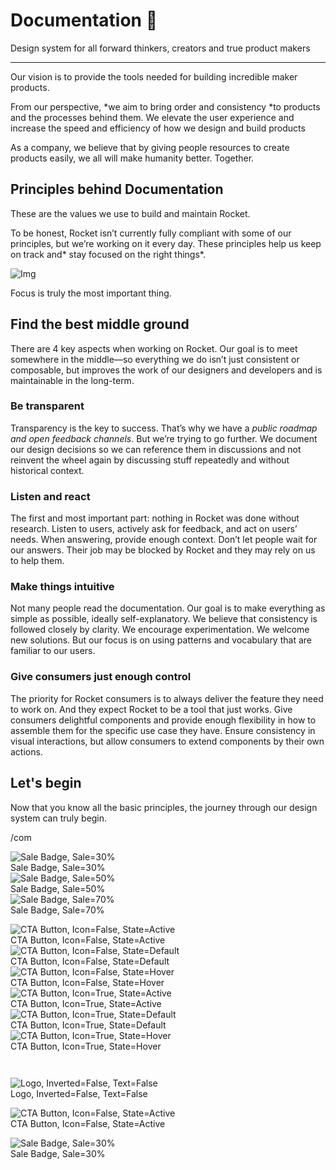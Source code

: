 
# Documentation 🚀

Design system for all forward thinkers, creators and true product makers

---

Our vision is to provide the tools needed for building incredible maker products.

From our perspective, *we aim to bring order and consistency *to products and the processes behind them. We elevate the user experience and increase the speed and efficiency of how we design and build products

As a company, we believe that by giving people resources to create products easily, we all will make humanity better. Together.

## Principles behind Documentation

These are the values we use to build and maintain Rocket.

To be honest, Rocket isn’t currently fully compliant with some of our principles, but we’re working on it every day. These principles help us keep on track and* stay focused on the right things*.

![Img](https://studio-assets.supernova.io/design-systems/14533/9289758a-6300-472a-bbc6-a57098081abf.jpeg)

Focus is truly the most important thing.

## Find the best middle ground

There are 4 key aspects when working on Rocket. Our goal is to meet somewhere in the middle—so everything we do isn’t just consistent or composable, but improves the work of our designers and developers and is maintainable in the long-term.

### Be transparent

Transparency is the key to success. That’s why we have a *public roadmap and open feedback channels*. But we’re trying to go further. We document our design decisions so we can reference them in discussions and not reinvent the wheel again by discussing stuff repeatedly and without historical context.

### Listen and react

The first and most important part: nothing in Rocket was done without research. Listen to users, actively ask for feedback, and act on users’ needs. When answering, provide enough context. Don’t let people wait for our answers. Their job may be blocked by Rocket and they may rely on us to help them.

### Make things intuitive

Not many people read the documentation. Our goal is to make everything as simple as possible, ideally self-explanatory. We believe that consistency is followed closely by clarity. We encourage experimentation. We welcome new solutions. But our focus is on using patterns and vocabulary that are familiar to our users.

### Give consumers just enough control

The priority for Rocket consumers is to always deliver the feature they need to work on. And they expect Rocket to be a tool that just works. Give consumers delightful components and provide enough flexibility in how to assemble them for the specific use case they have. Ensure consistency in visual interactions, but allow consumers to extend components by their own actions.

## Let's begin

Now that you know all the basic principles, the journey through our design system can truly begin.

/com

  
![Sale Badge, Sale=30%](https://studio-assets.supernova.io/design-systems/14533/41499ee0-8993-4d7c-b1b6-05d2ac4521f2.png)  
Sale Badge, Sale=30%  
![Sale Badge, Sale=50%](https://studio-assets.supernova.io/design-systems/14533/5f8f6f6d-33f7-48e0-b466-225913efa825.png)  
Sale Badge, Sale=50%  
![Sale Badge, Sale=70%](https://studio-assets.supernova.io/design-systems/14533/acf8c3b1-2274-4f57-9925-7260e288c028.png)  
Sale Badge, Sale=70%  


  
![CTA Button, Icon=False, State=Active](https://studio-assets.supernova.io/design-systems/14533/bd0d2918-e3c7-4ae5-abd0-80ea93cca702.png)  
CTA Button, Icon=False, State=Active  
![CTA Button, Icon=False, State=Default](https://studio-assets.supernova.io/design-systems/14533/95f4c02c-a32c-4022-a89d-a754279066cd.png)  
CTA Button, Icon=False, State=Default  
![CTA Button, Icon=False, State=Hover](https://studio-assets.supernova.io/design-systems/14533/70c872a3-869a-4877-a516-a5e834da4dc4.png)  
CTA Button, Icon=False, State=Hover  
![CTA Button, Icon=True, State=Active](https://studio-assets.supernova.io/design-systems/14533/59950db6-6f4a-4d59-92a5-0f44bbc079db.png)  
CTA Button, Icon=True, State=Active  
![CTA Button, Icon=True, State=Default](https://studio-assets.supernova.io/design-systems/14533/32a7553f-63d1-4dfa-a4a5-55296aecd028.png)  
CTA Button, Icon=True, State=Default  
![CTA Button, Icon=True, State=Hover](https://studio-assets.supernova.io/design-systems/14533/a9939f63-877e-497d-a4f2-d1ef6ad2a112.png)  
CTA Button, Icon=True, State=Hover  


```javascript  
  
```

  
![Logo, Inverted=False, Text=False](https://studio-assets.supernova.io/design-systems/14533/15ffc04a-b805-4dbc-9f01-f9978e742566.png)  
Logo, Inverted=False, Text=False  


  
  


  
![CTA Button, Icon=False, State=Active](https://studio-assets.supernova.io/design-systems/14533/bd0d2918-e3c7-4ae5-abd0-80ea93cca702.png)  
CTA Button, Icon=False, State=Active  


  
![Sale Badge, Sale=30%](https://studio-assets.supernova.io/design-systems/14533/41499ee0-8993-4d7c-b1b6-05d2ac4521f2.png)  
Sale Badge, Sale=30%  
